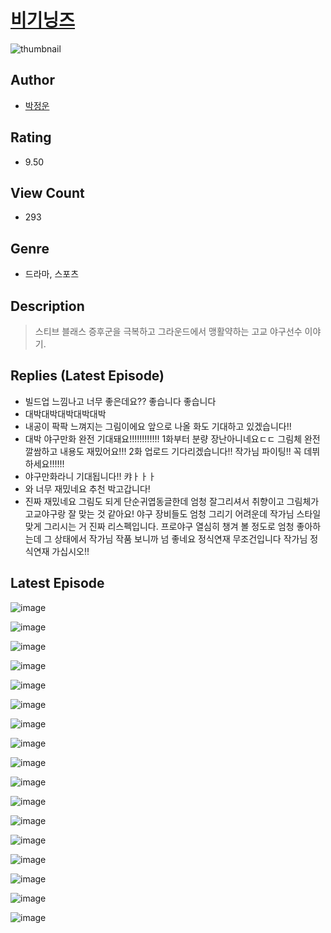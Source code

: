 # [비기닝즈](https://comic.naver.com/challenge/list?titleId=811032)
![thumbnail](https://image-comic.pstatic.net/user_contents_data/challenge_comic/2023/05/25/271993/upload_3919032422282573414_480x623.jpeg)

## Author
- [박정운](https://comic.naver.com/artistTitle?id=271993)

## Rating
- 9.50

## View Count
- 293

## Genre
- 드라마, 스포츠

## Description
> 스티브 블래스 증후군을 극복하고 그라운드에서 맹활약하는 고교 야구선수 이야기.

## Replies (Latest Episode)
- 빌드업 느낌나고 너무 좋은데요?? 좋습니다 좋습니다
- 대박대박대박대박대박
- 내공이 팍팍 느껴지는 그림이에요 앞으로 나올 화도 기대하고 있겠습니다!!
- 대박 야구만화 완전 기대돼요!!!!!!!!!!!! 1화부터 분량 장난아니네요ㄷㄷ 그림체 완전 깔쌈하고 내용도 재밌어요!!! 2화 업로드 기다리겠습니다!! 작가님 파이팅!! 꼭 데뷔하세요!!!!!!
- 야구만화라니 기대됩니다!! 캬ㅏㅏㅏ
- 와 너무 재밌네요 추천 박고갑니다!
- 진짜 재밌네요 그림도 되게 단순귀엽동글한데 엄청 잘그리셔서 취향이고 그림체가 고교야구랑 잘 맞는 것 같아요! 야구 장비들도 엄청 그리기 어려운데 작가님 스타일 맞게 그리시는 거 진짜 리스펙입니다. 프로야구 열심히 챙겨 볼 정도로 엄청 좋아하는데 그 상태에서 작가님 작품 보니까 넘 좋네요 정식연재 무조건입니다 작가님 정식연재 가십시오!!

## Latest Episode
![image](https://image-comic.pstatic.net/user_contents_data/challenge_comic/2023/05/25/271993/upload_3617904770438738736.jpeg)

![image](https://image-comic.pstatic.net/user_contents_data/challenge_comic/2023/05/25/271993/upload_3545802065638077286.jpeg)

![image](https://image-comic.pstatic.net/user_contents_data/challenge_comic/2023/05/25/271993/upload_3904958664082403426.jpeg)

![image](https://image-comic.pstatic.net/user_contents_data/challenge_comic/2023/05/25/271993/upload_3775476847054382390.jpeg)

![image](https://image-comic.pstatic.net/user_contents_data/challenge_comic/2023/05/25/271993/upload_7148396114343441968.jpeg)

![image](https://image-comic.pstatic.net/user_contents_data/challenge_comic/2023/05/25/271993/upload_3544722353826313779.jpeg)

![image](https://image-comic.pstatic.net/user_contents_data/challenge_comic/2023/05/25/271993/upload_3774967789458239796.jpeg)

![image](https://image-comic.pstatic.net/user_contents_data/challenge_comic/2023/05/25/271993/upload_3919646143125022256.jpeg)

![image](https://image-comic.pstatic.net/user_contents_data/challenge_comic/2023/05/25/271993/upload_3774917413820261476.jpeg)

![image](https://image-comic.pstatic.net/user_contents_data/challenge_comic/2023/05/25/271993/upload_3630242377529648176.jpeg)

![image](https://image-comic.pstatic.net/user_contents_data/challenge_comic/2023/05/25/271993/upload_4122823797226289460.jpeg)

![image](https://image-comic.pstatic.net/user_contents_data/challenge_comic/2023/05/25/271993/upload_3486121682503165542.jpeg)

![image](https://image-comic.pstatic.net/user_contents_data/challenge_comic/2023/05/25/271993/upload_3690808984218908984.jpeg)

![image](https://image-comic.pstatic.net/user_contents_data/challenge_comic/2023/05/25/271993/upload_3847817019856007782.jpeg)

![image](https://image-comic.pstatic.net/user_contents_data/challenge_comic/2023/05/25/271993/upload_3486459224838649910.jpeg)

![image](https://image-comic.pstatic.net/user_contents_data/challenge_comic/2023/05/25/271993/upload_7090410949780463920.jpeg)

![image](https://image-comic.pstatic.net/user_contents_data/challenge_comic/2023/05/25/271993/upload_3979323021469300017.jpeg)
